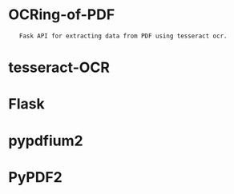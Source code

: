 # OCRing-of-PDF

       Fask API for extracting data from PDF using tesseract ocr.

# tesseract-OCR
# Flask
# pypdfium2 
# PyPDF2
